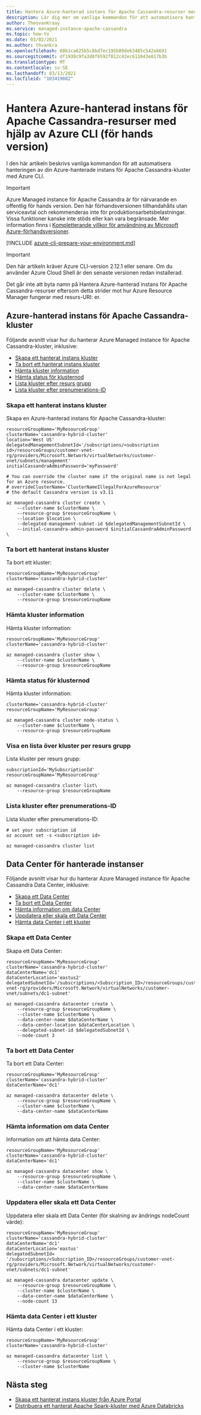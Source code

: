 ```yaml
---
title: Hantera Azure-hanterad instans för Apache Cassandra-resurser med hjälp av Azure CLI
description: Lär dig mer om vanliga kommandon för att automatisera hanteringen av din Azure-hanterade instans för Apache Cassandra med Azure CLI.
author: TheovanKraay
ms.service: managed-instance-apache-cassandra
ms.topic: how-to
ms.date: 03/02/2021
ms.author: thvankra
ms.openlocfilehash: 68b1ca625b5c8bd7ec195b89de63485c542e6691
ms.sourcegitcommit: df1930c9fa3d8f6592f812c42ec611043e817b3b
ms.translationtype: MT
ms.contentlocale: sv-SE
ms.lasthandoff: 03/13/2021
ms.locfileid: "103419082"
---
```

# <a name="manage-azure-managed-instance-for-apache-cassandra-resources-using-azure-cli-preview"></a>Hantera Azure-hanterad instans för Apache Cassandra-resurser med hjälp av Azure CLI (för hands version)

I den här artikeln beskrivs vanliga kommandon för att automatisera hanteringen av din Azure-hanterade instans för Apache Cassandra-kluster med Azure CLI.

> [!IMPORTANT]
> Azure Managed instance för Apache Cassandra är för närvarande en offentlig för hands version.
> Den här förhandsversionen tillhandahålls utan serviceavtal och rekommenderas inte för produktionsarbetsbelastningar. Vissa funktioner kanske inte stöds eller kan vara begränsade.
> Mer information finns i [Kompletterande villkor för användning av Microsoft Azure-förhandsversioner](https://azure.microsoft.com/support/legal/preview-supplemental-terms/).

[!INCLUDE [azure-cli-prepare-your-environment.md](../../includes/azure-cli-prepare-your-environment.md)]

> [!IMPORTANT]
> Den här artikeln kräver Azure CLI-version 2.12.1 eller senare. Om du använder Azure Cloud Shell är den senaste versionen redan installerad.
>
> Det går inte att byta namn på Hantera Azure-hanterad instans för Apache Cassandra-resurser eftersom detta strider mot hur Azure Resource Manager fungerar med resurs-URI: er.

## <a name="azure-managed-instance-for-apache-cassandra-clusters"></a>Azure-hanterad instans för Apache Cassandra-kluster

Följande avsnitt visar hur du hanterar Azure Managed instance för Apache Cassandra-kluster, inklusive:

* [Skapa ett hanterat instans kluster](#create-cluster)
* [Ta bort ett hanterat instans kluster](#delete-cluster)
* [Hämta kluster information](#get-cluster-details)
* [Hämta status för klusternod](#get-cluster-status)
* [Lista kluster efter resurs grupp](#list-clusters-resource-group)
* [Lista kluster efter prenumerations-ID](#list-clusters-subscription)

### <a name="create-a-managed-instance-cluster"></a><a id="create-cluster"></a>Skapa ett hanterat instans kluster

Skapa en Azure-hanterad instans för Apache Cassandra-kluster:

```azurecli-interactive
resourceGroupName='MyResourceGroup'
clusterName='cassandra-hybrid-cluster'
location='West US'
delegatedManagementSubnetId='/subscriptions/<subscription id>/resourceGroups/customer-vnet-rg/providers/Microsoft.Network/virtualNetworks/customer-vnet/subnets/management'
initialCassandraAdminPassword='myPassword'

# You can override the cluster name if the original name is not legal for an Azure resource.
# overrideClusterName='ClusterNameIllegalForAzureResource'
# the default Cassandra version is v3.11

az managed-cassandra cluster create \
    --cluster-name $clusterName \
    --resource-group $resourceGroupName \
    --location $location \
    --delegated-management-subnet-id $delegatedManagementSubnetId \
    --initial-cassandra-admin-password $initialCassandraAdminPassword \
```

### <a name="delete-a-managed-instance-cluster"></a><a id="delete-cluster"></a>Ta bort ett hanterat instans kluster

Ta bort ett kluster:

```azurecli-interactive
resourceGroupName='MyResourceGroup'
clusterName='cassandra-hybrid-cluster'

az managed-cassandra cluster delete \
    --cluster-name $clusterName \
    --resource-group $resourceGroupName
```

### <a name="get-the-cluster-details"></a><a id="get-cluster-details"></a>Hämta kluster information

Hämta kluster information:

```azurecli-interactive
resourceGroupName='MyResourceGroup'
clusterName='cassandra-hybrid-cluster'

az managed-cassandra cluster show \
    --cluster-name $clusterName \
    --resource-group $resourceGroupName
```

### <a name="get-the-cluster-node-status"></a><a id="get-cluster-status"></a>Hämta status för klusternod

Hämta kluster information:

```azurecli-interactive
clusterName='cassandra-hybrid-cluster'
resourceGroupName='MyResourceGroup'

az managed-cassandra cluster node-status \
    --cluster-name $clusterName \
    --resource-group $resourceGroupName
```

### <a name="list-the-clusters-by-resource-group"></a><a id="list-clusters-resource-group"></a>Visa en lista över kluster per resurs grupp

Lista kluster per resurs grupp:

```azurecli-interactive
subscriptionId='MySubscriptionId'
resourceGroupName='MyResourceGroup'

az managed-cassandra cluster list\
    --resource-group $resourceGroupName
```

### <a name="list-clusters-by-subscription-id"></a><a id="list-clusters-subscription"></a>Lista kluster efter prenumerations-ID

Lista kluster efter prenumerations-ID:

```azurecli-interactive
# set your subscription id
az account set -s <subscription id>

az managed-cassandra cluster list
```

## <a name="the-managed-instance-datacenters"></a><a id="managed-instance-datacenter"></a>Data Center för hanterade instanser

Följande avsnitt visar hur du hanterar Azure Managed instance för Apache Cassandra Data Center, inklusive:

* [Skapa ett Data Center](#create-datacenter)
* [Ta bort ett Data Center](#delete-datacenter)
* [Hämta information om data Center](#get-datacenter-details)
* [Uppdatera eller skala ett Data Center](#update-datacenter)
* [Hämta data Center i ett kluster](#get-datacenters-cluster)

### <a name="create-a-datacenter"></a><a id="create-datacenter"></a>Skapa ett Data Center

Skapa ett Data Center:

```azurecli-interactive
resourceGroupName='MyResourceGroup'
clusterName='cassandra-hybrid-cluster'
dataCenterName='dc1'
dataCenterLocation='eastus2'
delegatedSubnetId='/subscriptions/<Subscription_ID>/resourceGroups/customer-vnet-rg/providers/Microsoft.Network/virtualNetworks/customer-vnet/subnets/dc1-subnet'

az managed-cassandra datacenter create \
    --resource-group $resourceGroupName \
    --cluster-name $clusterName \
    --data-center-name $dataCenterName \
    --data-center-location $dataCenterLocation \
    --delegated-subnet-id $delegatedSubnetId \
    --node-count 3 
```

### <a name="delete-a-datacenter"></a><a id="delete-datacenter"></a>Ta bort ett Data Center

Ta bort ett Data Center:

```azurecli-interactive
resourceGroupName='MyResourceGroup'
clusterName='cassandra-hybrid-cluster'
dataCenterName='dc1'

az managed-cassandra datacenter delete \
    --resource-group $resourceGroupName \
    --cluster-name $clusterName \
    --data-center-name $dataCenterName 
```

### <a name="get-datacenter-details"></a><a id="get-datacenter-details"></a>Hämta information om data Center

Information om att hämta data Center:

```azurecli-interactive
resourceGroupName='MyResourceGroup'
clusterName='cassandra-hybrid-cluster'
dataCenterName='dc1'

az managed-cassandra datacenter show \
    --resource-group $resourceGroupName \
    --cluster-name $clusterName \
    --data-center-name $dataCenterName 
```

### <a name="update-or-scale-a-datacenter"></a><a id="update-datacenter"></a>Uppdatera eller skala ett Data Center

Uppdatera eller skala ett Data Center (för skalning av ändrings nodeCount värde):

```azurecli-interactive
resourceGroupName='MyResourceGroup'
clusterName='cassandra-hybrid-cluster'
dataCenterName='dc1'
dataCenterLocation='eastus'
delegatedSubnetId= '/subscriptions/<Subscription_ID>/resourceGroups/customer-vnet-rg/providers/Microsoft.Network/virtualNetworks/customer-vnet/subnets/dc1-subnet'

az managed-cassandra datacenter update \
    --resource-group $resourceGroupName \
    --cluster-name $clusterName \
    --data-center-name $dataCenterName \
    --node-count 13 
```

### <a name="get-the-datacenters-in-a-cluster"></a><a id="get-datacenters-cluster"></a>Hämta data Center i ett kluster

Hämta data Center i ett kluster:

```azurecli-interactive
resourceGroupName='MyResourceGroup'
clusterName='cassandra-hybrid-cluster'

az managed-cassandra datacenter list \
    --resource-group $resourceGroupName \
    --cluster-name $clusterName
```

## <a name="next-steps"></a>Nästa steg

* [Skapa ett hanterat instans kluster från Azure Portal](create-cluster-portal.md)
* [Distribuera ett hanterat Apache Spark-kluster med Azure Databricks](deploy-cluster-databricks.md)